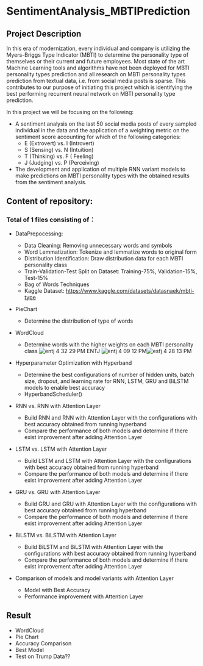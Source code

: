 # SentimentAnalysis_MBTIPrediction

## Project Description
In this era of modernization, every individual and company is utilizing the Myers-Briggs Type Indicator (MBTI) to determine the personality type of themselves or their current and future employees. Most state of the art Machine Learning tools and algorithms have not been deployed for MBTI personality types prediction and all research on MBTI personality types prediction from textual data, i.e. from social media posts is sparse. This contributes to our purpose of initiating this project which is identifying the best performing recurrent neural network on MBTI personality type prediction. 

In this project we will be focusing on the following:
- A sentiment analysis on the last 50 social media posts of every sampled individual in the data and the application of a weighting metric on the sentiment score accounting for which of the following categories: 
    - E (Extrovert) vs. I (Introvert)
    - S (Sensing) vs. N (Intuition)
    - T (Thinking) vs. F ( Feeling)
    - J (Judging) vs. P (Perceiving)
- The development and application of multiple RNN variant models to make predictions on MBTI personality types with the obtained results from the sentiment analysis.

## Content of repository:
### Total of 1 files consisting of：
- DataPrepocessing: 
    - Data Cleaning: Removing unnecessary words and symbols
    - Word Lemmatization: Tokenize and lemmatize words to original form 
    - Distribution Identification: Draw distribution data for each MBTI personality class
    - Train-Validation-Test Split on Dataset: Training-75%, Validation-15%, Test-15%
    - Bag of Words Techniques
    - Kaggle Dataset: https://www.kaggle.com/datasets/datasnaek/mbti-type
- PieChart
    - Determine the distribution of type of words
- WordCloud
    - Determine words with the higher weights on each MBTI personality class
    ![entj 4 32 29 PM](https://user-images.githubusercontent.com/100020447/208320877-8ed67a02-ce29-451f-8573-2444f47774c4.png)
    ENTJ
![entj 4 09 12 PM](https://user-images.githubusercontent.com/100020447/208320881-6b3c4248-192b-418e-bc4e-612f5327daa6.png)![esfj 4 28 13 PM](https://user-images.githubusercontent.com/100020447/208320882-77292dbc-d6a0-44fc-945d-aa059dbb1875.png)


- Hyperparameter Optimization with Hyperband
    - Determine the best configurations of number of hidden units, batch size, dropout, and learning rate for RNN, LSTM, GRU and BiLSTM models to enable best accuracy
    - HyperbandScheduler()
- RNN vs. RNN with Attention Layer
    - Build RNN and RNN with Attention Layer with the configurations with best accuracy obtained from running hyperband
    - Compare the performance of both models and determine if there exist improvement after adding Attention Layer
- LSTM vs. LSTM with Attention Layer
    - Build LSTM and LSTM with Attention Layer with the configurations with best accuracy obtained from running hyperband
    - Compare the performance of both models and determine if there exist improvement after adding Attention Layer
- GRU vs. GRU with Attention Layer
    - Build GRU and GRU with Attention Layer with the configurations with best accuracy obtained from running hyperband
    - Compare the performance of both models and determine if there exist improvement after adding Attention Layer
- BiLSTM vs. BiLSTM with Attention Layer
    - Build BiLSTM and BiLSTM with Attention Layer with the configurations with best accuracy obtained from running hyperband
    - Compare the performance of both models and determine if there exist improvement after adding Attention Layer
- Comparison of models and model variants with Attention Layer
    - Model with Best Accuracy
    - Performance improvement with Attention Layer

## Result
- WordCloud
- Pie Chart
- Accuracy Comparison
- Best Model
- Test on Trump Data??


